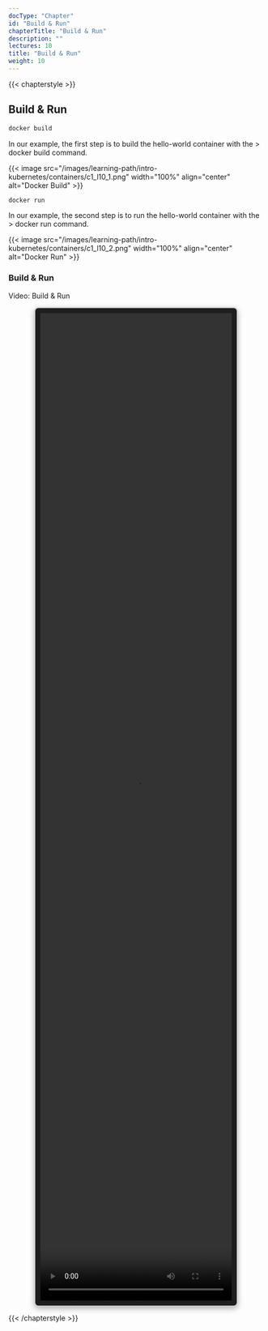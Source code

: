 ```yaml
---
docType: "Chapter"
id: "Build & Run"
chapterTitle: "Build & Run"
description: ""
lectures: 10
title: "Build & Run"
weight: 10
---
```



{{< chapterstyle >}}

<h2 class="chapter-sub-heading">Build & Run</h2>

```bash
docker build
```
In our example, the first step is to build the hello-world container with the > docker build command.

{{< image src="/images/learning-path/intro-kubernetes/containers/c1_l10_1.png" width="100%" align="center" alt="Docker Build" >}}

```bash
docker run
```
In our example, the second step is to run the hello-world container with the > docker run command.

{{< image src="/images/learning-path/intro-kubernetes/containers/c1_l10_2.png" width="100%" align="center" alt="Docker Run" >}}

<h3 class="chapter-sub-heading">Build & Run</h3>
<p>Video: Build & Run </p>
<div style="border: 2px solid #ccc; border-radius: 8px; padding: 10px; background-color: #1e1e1e; box-shadow: 0 4px 12px rgba(0,0,0,0.3); margin-top: 1em; margin-bottom: 1em; width: 75%; height:50%; display: block; margin: auto;">
    <video width="100%" height="100%" autoplay controls>
        <source src="https://sos-de-fra-1.exo.io/exoscale-academy/videos/sks_starter_vid7.mp4?1752342546480" type="video/mp4">
        Your browser does not support the video tag.
    </video>
</div>

{{< /chapterstyle >}}